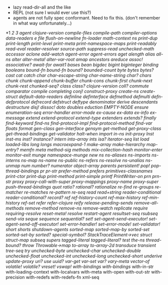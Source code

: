 * lazy read-dir-all and the like
* REPL (not sure I would ever use this?)
* agents are not fully spec conformant. Need to fix this. (don't remember in what way unfortunately...)

*1
*2
*3
*agent*
*clojure-version*
*compile-files*
*compile-path*
*compiler-options*
*data-readers*
*e
*file*
*flush-on-newline*
*fn-loader*
*math-context*
*ns*
*print-dup*
*print-length*
*print-level*
*print-meta*
*print-namespace-maps* 
*print-readably*
*read-eval*
*reader-resolver*
*source-path*
*suppress-read*
*unchecked-math*
accessor
aclone
add-watch
agent-error
agent-errors
aget
alength
alias
all-ns
alter
alter-meta!
alter-var-root
amap
ancestors
areduce
assoc!
associative?
await-for
await1
bases
bean
bigdec
bigint
biginteger
binding
booleans
bound-fn
bound-fn*
bound?
bounded-count
byte
bytes
bytes?
cast
cat
catch
char
char-escape-string
char-name-string
char?
chars
chunk
chunk-append
chunk-buffer
chunk-cons
chunk-first
chunk-next
chunk-rest
chunked-seq?
class
class?
clojure-version
coll?
commute
comparator
compile
completing
conj!
construct-proxy
create-ns
create-struct
default-data-readers
definline
definterface
defmethod
defmulti
defn-
defprotocol
defrecord
defstruct
deftype
denominator
derive
descendants
destructure
disj!
dissoc!
doto
doubles
eduction
EMPTY-NODE
ensure
enumeration-seq
error-handler
error-mode
ex-cause
ex-data
ex-info
ex-message
extend
extend-protocol
extend-type
extenders
extends?
finally
find-keyword
find-ns
find-protocol-impl
find-protocol-method
find-var
floats
format
gen-class
gen-interface
gensym
get-method
get-proxy-class
get-thread-bindings
get-validator
halt-when
import
in-ns
init-proxy
Inst
inst-ms
inst?
instance?
intern
into-array
ints
isa?
iterator-seq
list*
load
loaded-libs
long
longs
macroexpand-1
make-array
make-hierarchy
map-entry?
memfn
meta
method-sig
methods
mix-collection-hash
monitor-enter
monitor-exit
munge
namespace-munge
new
ns
ns-aliases
ns-imports
ns-interns
ns-map
ns-name
ns-public
ns-refers
ns-resolve
ns-unalias
ns-unmap
num
number?
numerator
object-array
parents
persistent!
pop!
pop-thread-bindings
pr
pr-str
prefer-method
prefers
primitives-classnames
print-ctor
print-dup
print-method
print-simple
printf
PrintWriter-on
prn
prn-str
proxy
proxy-call-with-super
proxy-mappings
proxy-name
proxy-super
push-thread-bindings
quot
ratio?
rational?
rationalize
re-find
re-groups
re-matcher
re-matches
re-pattern
re-seq
read
read+string
reader-conditional
reader-conditional?
record?
ref
ref-history-count
ref-max-history
ref-min-history
ref-set
refer
refer-clojure
reify
release-pending-sends
remove-all-methods
remove-method
remove-ns
remove-watch
replicate
require
requiring-resolve
reset-meta!
resolve
restart-agent
resultset-seq
rsubseq
send-via
seque
sequence
sequential?
set!
set-agent-send-executor!
set-agent-send-off-executor!
set-error-handler!
set-error-mode!
set-validator!
short
shorts
shutdown-agents
sorted-map
sorted-map-by
sorted-set
sorted-set-by
sorted?
special-symbol?
StackTraceElement->vec
struct
struct-map
subseq
supers
tagged-literal
tagged-literal?
test
the-ns
thread-bound?
throw
Throwable->map
to-array
to-array-2d
transduce
transient
tree-seq
try
unchecked-byte
unchecked-char
unchecked-double
unchecked-float
unchecked-int
unchecked-long
unchecked-short
underive
update-proxy
uri?
use
uuid?
var-get
var-set
var?
vary-meta
vector-of
volatile!
volatile?
vreset!
vswap!
with-bindings
with-bindings*
with-in-str
with-loading-context
with-localvars
with-meta
with-open
with-out-str
with-precision
with-redefs
with-redefs-fn
xml-seq

